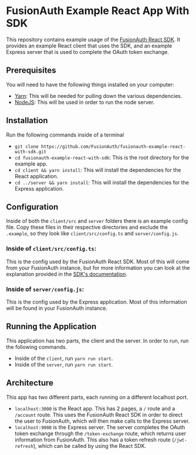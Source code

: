 # FusionAuth Example React App With SDK
This repository contains example usage of the [FusionAuth React SDK](https://github.com/FusionAuth/fusionauth-react-sdk). It provides an example React client that uses the SDK, and an example Express server that is used to complete the OAuth token exchange.

## Prerequisites
You will need to have the following things installed on your computer:
 - [Yarn](https://classic.yarnpkg.com/lang/en/): This will be needed for pulling down the various dependencies.
 - [NodeJS](https://nodejs.org/en/): This will be used in order to run the node server.

## Installation
Run the following commands inside of a terminal
 - `git clone https://github.com/FusionAuth/fusionauth-example-react-with-sdk.git`
 - `cd fusionauth-example-react-with-sdk`: This is the root directory for the example app.
 - `cd client && yarn install`: This will install the dependencies for the React application.
 - `cd ../server && yarn install`: This will install the dependencies for the Express application.

## Configuration
Inside of both the `client/src` and `server` folders there is an example config file. Copy these files in their respective directories and exclude the `.example`, so they look like `client/src/config.ts` and `server/config.js`.
### Inside of `client/src/config.ts`:
This is the config used by the FusionAuth React SDK. Most of this will come from your FusionAuth instance, but for more information you can look at the explanation provided in the [SDK's documentation](https://github.com/FusionAuth/fusionauth-react-sdk).
### Inside of `server/config.js`:
This is the config used by the Express application. Most of this information will be found in your FusionAuth instance.

## Running the Application
This application has two parts, the client and the server. In order to run, run the following commands.
 - Inside of the `client`, run `yarn run start`.
 - Inside of the `server`, run `yarn run start`.

## Architecture
This app has two different parts, each running on a different localhost port.
 - `localhost:3000` is the React app. This has 2 pages, a `/` route and a `/account` route. This uses the FusionAuth React SDK in order to direct the user to FusionAuth, which will then make calls to the Express server.
 - `localhost:9000` is the Express server. The server completes the OAuth token exchange through the `/token-exchange` route, which returns user information from FusionAuth. This also has a token refresh route (`/jwt-refresh`), which can be called by using the React SDK.